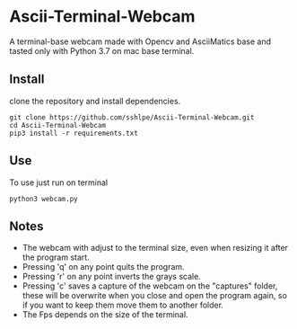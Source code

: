 # Ascii-Terminal-Webcam
A terminal-base webcam made with Opencv and AsciiMatics base and tasted only with Python 3.7 on mac base terminal.

## Install
clone the repository and install dependencies.

```
git clone https://github.com/sshlpe/Ascii-Terminal-Webcam.git
cd Ascii-Terminal-Webcam
pip3 install -r requirements.txt
```

## Use
To use just run on terminal
```
python3 webcam.py
```

## Notes

- The webcam with adjust to the terminal size, even when resizing it after the program start.
- Pressing 'q' on any point quits the program.
- Pressing 'r' on any point inverts the grays scale.
- Pressing 'c' saves a capture of the webcam on the "captures" folder, these will be overwrite when you close and open the program again, so if you want to keep them move them to another folder.
- The Fps depends on the size of the terminal.
